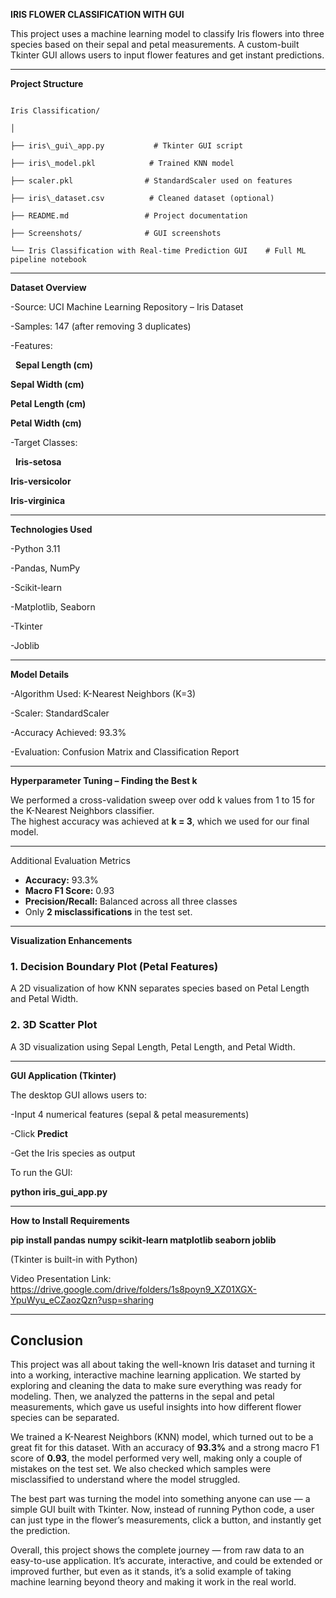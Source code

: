 **IRIS FLOWER CLASSIFICATION WITH GUI**



This project uses a machine learning model to classify Iris flowers into three species based on their sepal and petal measurements. A custom-built Tkinter GUI allows users to input flower features and get instant predictions.



---



**Project Structure**



```

Iris Classification/

│

├── iris\_gui\_app.py           # Tkinter GUI script

├── iris\_model.pkl            # Trained KNN model

├── scaler.pkl                # StandardScaler used on features

├── iris\_dataset.csv          # Cleaned dataset (optional)

├── README.md                 # Project documentation

├── Screenshots/              # GUI screenshots

└── Iris Classification with Real-time Prediction GUI    # Full ML pipeline notebook

```



---



**Dataset Overview**



-Source: UCI Machine Learning Repository – Iris Dataset

\-Samples: 147 (after removing 3 duplicates)

\-Features:



&nbsp; **Sepal Length (cm)**

  **Sepal Width (cm)**

  **Petal Length (cm)**

  **Petal Width (cm)**





\-Target Classes:



&nbsp; **Iris-setosa**

  **Iris-versicolor**

  **Iris-virginica**



---



**Technologies Used**



-Python 3.11

-Pandas, NumPy

-Scikit-learn

-Matplotlib, Seaborn

-Tkinter

-Joblib



---



**Model Details**



-Algorithm Used: K-Nearest Neighbors (K=3)

-Scaler: StandardScaler

-Accuracy Achieved: 93.3%

-Evaluation: Confusion Matrix and Classification Report



---

**Hyperparameter Tuning – Finding the Best k**

We performed a cross-validation sweep over odd k values from 1 to 15 for the K-Nearest Neighbors classifier.  
The highest accuracy was achieved at **k = 3**, which we used for our final model.

---

Additional Evaluation Metrics

- **Accuracy:** 93.3%  
- **Macro F1 Score:** 0.93  
- **Precision/Recall:** Balanced across all three classes  
- Only **2 misclassifications** in the test set.

---

**Visualization Enhancements**

### 1. Decision Boundary Plot (Petal Features)
A 2D visualization of how KNN separates species based on Petal Length and Petal Width.



### 2. 3D Scatter Plot
A 3D visualization using Sepal Length, Petal Length, and Petal Width.

---

**GUI Application (Tkinter)**

The desktop GUI allows users to:



-Input 4 numerical features (sepal \& petal measurements)

-Click **Predict**

-Get the Iris species as output



To run the GUI:

**python iris\_gui\_app.py**



---

**How to Install Requirements**

**pip install pandas numpy scikit-learn matplotlib seaborn joblib**

(Tkinter is built-in with Python)



 Video Presentation Link:
 https://drive.google.com/drive/folders/1s8poyn9_XZ01XGX-YpuWyu_eCZaozQzn?usp=sharing



---


## Conclusion

This project was all about taking the well-known Iris dataset and turning it into a working, interactive machine learning application. We started by exploring and cleaning the data to make sure everything was ready for modeling. Then, we analyzed the patterns in the sepal and petal measurements, which gave us useful insights into how different flower species can be separated.

We trained a K-Nearest Neighbors (KNN) model, which turned out to be a great fit for this dataset. With an accuracy of **93.3%** and a strong macro F1 score of **0.93**, the model performed very well, making only a couple of mistakes on the test set. We also checked which samples were misclassified to understand where the model struggled.

The best part was turning the model into something anyone can use — a simple GUI built with Tkinter. Now, instead of running Python code, a user can just type in the flower’s measurements, click a button, and instantly get the prediction.


Overall, this project shows the complete journey — from raw data to an easy-to-use application. It’s accurate, interactive, and could be extended or improved further, but even as it stands, it’s a solid example of taking machine learning beyond theory and making it work in the real world.
